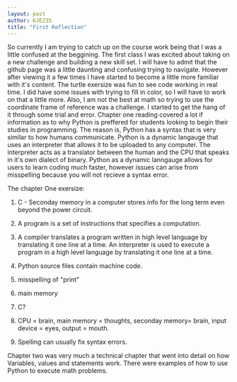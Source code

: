 ```yaml
---
layout: post
author: KJEZ35
title: "First Reflection"
---
```


So currently I am trying to catch up on the course work being that I was a little confused at the beggining. The first class I 
was excited about taking on a new challenge and building a new skill set. I will have to admit that the github page was a little daunting and 
confusing trying to navigate. However after viewing it a few times I have started to become a little more familiar with it's content. The turtle exersize 
was fun to see code working in real time. I did have some issues with trying to fill in color, so I will have to work on that a little more. Also, 
I am not the best at math so trying to use the coordinate frame of reference was a challenge. I started to get the hang of it through 
some trial and error. Chapter one reading covered a lot if information as to why Python is preffered for students looking to begin their 
studies in programming. The reason is, Python has a syntax that is very similar to how humans communicate. Python is a dynamic langauge that uses an 
interpreter that allows it to be uploaded to any computer. The interpreter acts as a translator between the human and the CPU that speaks in it's 
own dialect of binary. Python as a dynamic lanngauge allows for users to learn coding much faster, however issues can arise from misspelling 
because you will not recieve a syntax error. 

The chapter One exersize: 
1) C - Seconday memory in a computer stores info for the long term even beyond the power circuit. 
2) A program is a set of instructions that specifies a computation. 

3) A compiler translates a program written in high level language by translating it one line at a time. An interpreter is used to execute a program 
in a high level language by translating it one line at a time. 
4) Python source files contain machine code. 
5) misspelling of "print"
6) main memory 
7) C? 
8) CPU = brain, main memory = thoughts, seconday memory= brain, input device = eyes, output = mouth. 
9) Spelling can usually fix syntax errors. 

Chapter two was very much a technical chapter that went into detail on how Variables, values and statements work. There were examples of how to use
Python to execute math problems. 
